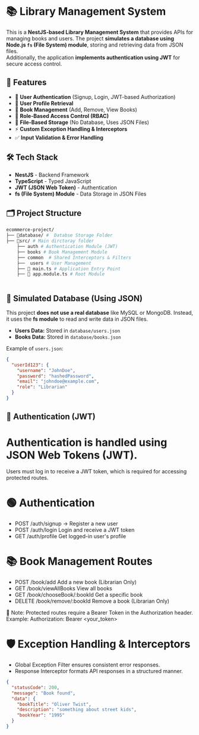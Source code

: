 # 📚 Library Management System

This is a **NestJS-based Library Management System** that provides APIs for managing books and users. The project **simulates a database using Node.js `fs` (File System) module**, storing and retrieving data from JSON files.  
Additionally, the application **implements authentication using JWT** for secure access control.

## 🚀 Features

- 🔑 **User Authentication** (Signup, Login, JWT-based Authorization)
- 👤 **User Profile Retrieval**
- 📌 **Book Management** (Add, Remove, View Books)
- 🔐 **Role-Based Access Control (RBAC)**
- 📂 **File-Based Storage** (No Database, Uses JSON Files)
- ⚡ **Custom Exception Handling & Interceptors**
- ✅ **Input Validation & Error Handling**

## 🛠️ Tech Stack

- **NestJS** - Backend Framework
- **TypeScript** - Typed JavaScript
- **JWT (JSON Web Token)** - Authentication
- **fs (File System) Module** - Data Storage in JSON Files

## 🗂️ Project Structure
```perl
ecommerce-project/
├── 📂database/ #  Databse Storage Folder
├── 📂src/ # Main dirctoray folder
    ├── auth # Authentication Module (JWT) 
    ├── books # Book Management Module
    ├── common  # Shared Interceptors & Filters
    ├──  users # User Management
    ├── 📜 main.ts # Application Entry Point
    ├── 📜 app.module.ts # Root Module
    
```

## 🛑 Simulated Database (Using JSON)
This project **does not use a real database** like MySQL or MongoDB. Instead, it uses the **fs module** to read and write data in JSON files.

- **Users Data:** Stored in `database/users.json`
- **Books Data:** Stored in `database/books.json`

Example of `users.json`:

```json
{
  "userId123": {
    "username": "JohnDoe",
    "password": "hashedPassword",
    "email": "johndoe@example.com",
    "role": "Librarian"
  }
}
```

## 🔑 Authentication (JWT)

# Authentication is handled using JSON Web Tokens (JWT).
Users must log in to receive a JWT token, which is required for accessing protected routes.


# 🟢 Authentication

- POST /auth/signup → Register a new user
- POST	/auth/login	Login and receive a JWT token
- GET	/auth/profile	Get logged-in user's profile

# 📚 Book Management Routes

- POST	/book/add	Add a new book (Librarian Only)
- GET	/book/viewAllBooks	View all books
- GET	/book/chooseBook/:bookId	Get a specific book
- DELETE	/book/remove/:bookId	Remove a book (Librarian Only)

📌 Note: Protected routes require a Bearer Token in the Authorization header.
Example: Authorization: Bearer <your_token>


# 🛡️ Exception Handling & Interceptors

- Global Exception Filter ensures consistent error responses.
- Response Interceptor formats API responses in a structured manner.

```json
{
  "statusCode": 200,
  "message": "Book found",
  "data": {
    "bookTitle": "Oliver Twist",
    "description": "something about street kids",
    "bookYear": "1995"
  }
}
```









